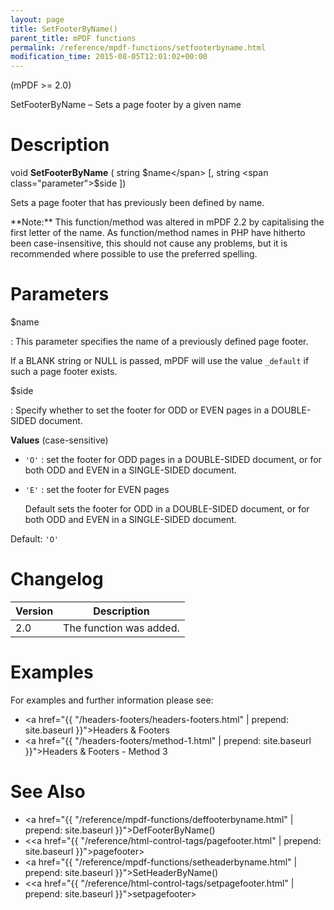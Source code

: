 ```yaml
---
layout: page
title: SetFooterByName()
parent_title: mPDF functions
permalink: /reference/mpdf-functions/setfooterbyname.html
modification_time: 2015-08-05T12:01:02+00:00
---
```


(mPDF >= 2.0)

SetFooterByName – Sets a page footer by a given name

# Description

void **SetFooterByName** ( string <span class="parameter">$name</span> [, string <span class="parameter">$side</span> ])

Sets a page footer that has previously been defined by name.

<div class="alert alert-info" role="alert" markdown="1">
  **Note:** This function/method was altered in mPDF 2.2 by
  capitalising the first letter of the name. As function/method names in PHP have hitherto been case-insensitive,
  this should not cause any problems, but it is recommended where possible to use the preferred spelling.
</div>

# Parameters

<span class="parameter">$name</span>

: This parameter specifies the name of a previously defined page footer. 

  If a <span class="smallblock">BLANK</span> string
  or <span class="smallblock">NULL</span> is passed, mPDF will use the value `_default` if such a page footer exists.

<span class="parameter">$side</span>

: Specify whether to set the footer for <span class="smallblock">ODD</span> or <span class="smallblock">EVEN</span> pages
  in a <span class="smallblock">DOUBLE-SIDED</span> document.
  
  **Values** (case-sensitive)
  
  * `'O'`
    : set the footer for <span class="smallblock">ODD</span> pages in a <span class="smallblock">DOUBLE-SIDED</span>
      document, or for both <span class="smallblock">ODD</span> and <span class="smallblock">EVEN</span> in a
      <span class="smallblock">SINGLE-SIDED</span> document.
  
  * `'E'` 
    : set the footer for <span class="smallblock">EVEN</span> pages
  
      Default sets the footer for <span class="smallblock">ODD</span> in a
      <span class="smallblock">DOUBLE-SIDED</span> document, or for both <span class="smallblock">ODD</span>
      and <span class="smallblock">EVEN</span> in a <span class="smallblock">SINGLE-SIDED</span> document.

  Default: `'O'`


# Changelog

<table class="table">
<thead>
<tr>
  <th>Version</th>
  <th>Description</th>
</tr>
</thead>
<tbody>
<tr>
  <td>2.0</td>
  <td>The function was added.</td>
</tr>
</tbody>
</table>

# Examples

For examples and further information please see:

* <a href="{{ "/headers-footers/headers-footers.html" | prepend: site.baseurl }}">Headers &amp; Footers</a>
* <a href="{{ "/headers-footers/method-1.html" | prepend: site.baseurl }}">Headers &amp; Footers - Method 3</a>

# See Also

- <a href="{{ "/reference/mpdf-functions/deffooterbyname.html" | prepend: site.baseurl }}">DefFooterByName()</a>
- &lt;<a href="{{ "/reference/html-control-tags/pagefooter.html" | prepend: site.baseurl }}">pagefooter</a>&gt;
- <a href="{{ "/reference/mpdf-functions/setheaderbyname.html" | prepend: site.baseurl }}">SetHeaderByName()</a>
- &lt;<a href="{{ "/reference/html-control-tags/setpagefooter.html" | prepend: site.baseurl }}">setpagefooter</a>&gt;


